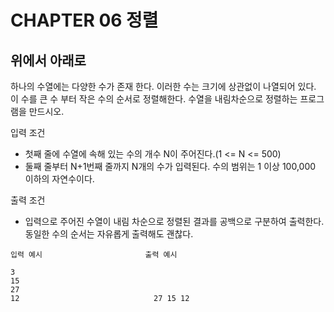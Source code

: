 # CHAPTER 06 정렬
## 위에서 아래로

하나의 수열에는 다양한 수가 존재 한다. 이러한 수는 크기에 상관없이 나열되어 있다. 이 수를 큰 수 부터 작은 수의 순서로 정렬해한다.
수열을 내림차순으로 정렬하는 프로그램을 만드시오.

입력 조건
  - 첫째 줄에 수열에 속해 있는 수의 개수 N이 주어진다.(1 <= N <= 500)
  - 둘째 줄부터 N+1번째 줄까지 N개의 수가 입력된다. 수의 범위는 1 이상 100,000 이하의 자연수이다.

출력 조건
  - 입력으로 주어진 수열이 내림 차순으로 정렬된 결과를 공백으로 구분하여 출력한다. 동일한 수의 순서는 자유롭게 출력해도 괜찮다.
  
  
```  
입력 예시                       출력 예시

3
15
27
12                              27 15 12
```
